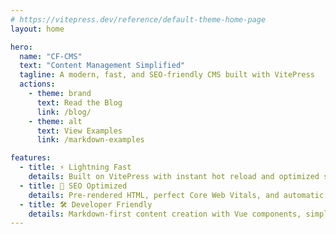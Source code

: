 ```yaml
---
# https://vitepress.dev/reference/default-theme-home-page
layout: home

hero:
  name: "CF-CMS"
  text: "Content Management Simplified"
  tagline: A modern, fast, and SEO-friendly CMS built with VitePress
  actions:
    - theme: brand
      text: Read the Blog
      link: /blog/
    - theme: alt
      text: View Examples
      link: /markdown-examples

features:
  - title: ⚡ Lightning Fast
    details: Built on VitePress with instant hot reload and optimized static builds for maximum performance
  - title: 🎯 SEO Optimized
    details: Pre-rendered HTML, perfect Core Web Vitals, and automatic meta tag generation for better rankings
  - title: 🛠️ Developer Friendly
    details: Markdown-first content creation with Vue components, simple configuration, and no framework bloat
---
```


